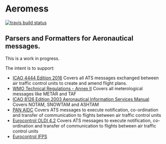 Aeromess
======

[![travis build status](https://img.shields.io/travis/ofmooseandmen/Aeromess/master.svg?label=travis+build)](https://travis-ci.org/ofmooseandmen/Aeromess)

Parsers and Formatters for Aeronautical messages.
------------------------------

This is a work in progress.

The intent is to support:
- [ICAO 4444 Edition 2016](http://flightservicebureau.org/wp-content/uploads/2017/03/ICAO-Doc4444-Pans-Atm-16thEdition-2016-OPSGROUP.pdf)
   Covers all ATS messages exchanged between air traffic control units to create and amend flight plans.
- [WMO Technical Regulations - Annex II](http://www.wmo.int/pages/prog/www/WMOCodes/WMO306_vI1/Publications/2016update/WMO306_vI1_en_2011UP2016.pdf)
   Covers all meterological messages like METAR and TAF
- [ICAO 8126 Edition 2003 Aeronautical Information Services Manual](https://www.icao.int/NACC/Documents/Meetings/2014/ECARAIM/REF09-Doc8126.pdf)
   Covers NOTAM, SNOWTAM and ASHTAM
- [PAN AIDC](https://www.icao.int/APAC/Documents/edocs/PAN_ICD_AIDC_v1%200.pdf)
   Covers ATS messages to execute notification, co-ordination and transfer of communication to flights between air traffic control units
- [Eurocontrol OLDI 4.2](https://www.eurocontrol.int/sites/default/files/publication/files/20101216-oldi-spec-v4.2.pdf)
   Covers ATS messages to execute notification, co-ordination and transfer of communication to flights between air traffic control units
- [Eurocontrol IFPS](https://www.eurocontrol.int/sites/default/files/content/documents/nm/network-operations/HANDBOOK/ifps-users-manual-current.pdf)
